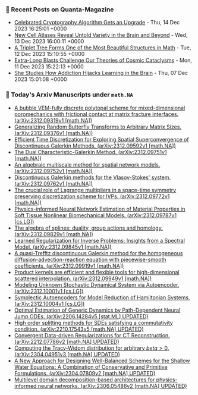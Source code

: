### 📝 Recent Posts on Quanta-Magazine
<!-- quanta starts -->
* <a href="https://www.quantamagazine.org/celebrated-cryptography-algorithm-gets-an-upgrade-20231214/">Celebrated Cryptography Algorithm Gets an Upgrade</a> - Thu, 14 Dec 2023 16:25:01 +0000
* <a href="https://www.quantamagazine.org/new-cell-atlases-reveal-untold-variety-in-the-brain-and-beyond-20231213/">New Cell Atlases Reveal Untold Variety in the Brain and Beyond</a> - Wed, 13 Dec 2023 16:00:11 +0000
* <a href="https://www.quantamagazine.org/a-triplet-tree-forms-one-of-the-most-beautiful-structures-in-math-20231212/">A Triplet Tree Forms One of the Most Beautiful Structures in Math</a> - Tue, 12 Dec 2023 15:10:55 +0000
* <a href="https://www.quantamagazine.org/extra-long-blasts-challenge-our-theories-of-cosmic-cataclysms-20231211/">Extra-Long Blasts Challenge Our Theories of Cosmic Cataclysms</a> - Mon, 11 Dec 2023 15:22:13 +0000
* <a href="https://www.quantamagazine.org/she-studies-how-addiction-hijacks-learning-in-the-brain-20231207/">She Studies How Addiction Hijacks Learning in the Brain</a> - Thu, 07 Dec 2023 15:01:08 +0000
<!-- quanta ends -->
### 📝 Today's Arxiv Manuscripts under ``math.NA``
<!-- arxiv-math-na starts -->
* <a href="http://arxiv.org/abs/2312.09319">A bubble VEM-fully discrete polytopal scheme for mixed-dimensional poromechanics with frictional contact at matrix fracture interfaces. (arXiv:2312.09319v1 [math.NA])</a>
* <a href="http://arxiv.org/abs/2312.09376">Generalizing Random Butterfly Transforms to Arbitrary Matrix Sizes. (arXiv:2312.09376v1 [math.NA])</a>
* <a href="http://arxiv.org/abs/2312.09592">Efficient Time Discretization for Exploring Spatial Superconvergence of Discontinuous Galerkin Methods. (arXiv:2312.09592v1 [math.NA])</a>
* <a href="http://arxiv.org/abs/2312.09751">The Dual Characteristic-Galerkin Method. (arXiv:2312.09751v1 [math.NA])</a>
* <a href="http://arxiv.org/abs/2312.09752">An algebraic multiscale method for spatial network models. (arXiv:2312.09752v1 [math.NA])</a>
* <a href="http://arxiv.org/abs/2312.09762">Discontinuous Galerkin methods for the Vlasov-Stokes' system. (arXiv:2312.09762v1 [math.NA])</a>
* <a href="http://arxiv.org/abs/2312.09772">The crucial role of Lagrange multipliers in a space-time symmetry preserving discretization scheme for IVPs. (arXiv:2312.09772v1 [math.NA])</a>
* <a href="http://arxiv.org/abs/2312.09787">Physics-informed Neural Network Estimation of Material Properties in Soft Tissue Nonlinear Biomechanical Models. (arXiv:2312.09787v1 [cs.LG])</a>
* <a href="http://arxiv.org/abs/2312.09829">The algebra of splines: duality, group actions and homology. (arXiv:2312.09829v1 [math.NA])</a>
* <a href="http://arxiv.org/abs/2312.09845">Learned Regularization for Inverse Problems: Insights from a Spectral Model. (arXiv:2312.09845v1 [math.NA])</a>
* <a href="http://arxiv.org/abs/2312.09919">A quasi-Trefftz discontinuous Galerkin method for the homogeneous diffusion-advection-reaction equation with piecewise-smooth coefficients. (arXiv:2312.09919v1 [math.NA])</a>
* <a href="http://arxiv.org/abs/2312.09949">Product kernels are efficient and flexible tools for high-dimensional scattered interpolation. (arXiv:2312.09949v1 [math.NA])</a>
* <a href="http://arxiv.org/abs/2312.10001">Modeling Unknown Stochastic Dynamical System via Autoencoder. (arXiv:2312.10001v1 [cs.LG])</a>
* <a href="http://arxiv.org/abs/2312.10004">Symplectic Autoencoders for Model Reduction of Hamiltonian Systems. (arXiv:2312.10004v1 [cs.LG])</a>
* <a href="http://arxiv.org/abs/2206.14284">Optimal Estimation of Generic Dynamics by Path-Dependent Neural Jump ODEs. (arXiv:2206.14284v5 [stat.ML] UPDATED)</a>
* <a href="http://arxiv.org/abs/2210.17543">High order splitting methods for SDEs satisfying a commutativity condition. (arXiv:2210.17543v5 [math.NA] UPDATED)</a>
* <a href="http://arxiv.org/abs/2212.07786">Convergent Data-driven Regularizations for CT Reconstruction. (arXiv:2212.07786v2 [math.NA] UPDATED)</a>
* <a href="http://arxiv.org/abs/2304.04951">Computing the Tracy-Widom distribution for arbitrary $beta>0$. (arXiv:2304.04951v3 [math.NA] UPDATED)</a>
* <a href="http://arxiv.org/abs/2304.07809">A New Approach for Designing Well-Balanced Schemes for the Shallow Water Equations: A Combination of Conservative and Primitive Formulations. (arXiv:2304.07809v2 [math.NA] UPDATED)</a>
* <a href="http://arxiv.org/abs/2306.05486">Multilevel domain decomposition-based architectures for physics-informed neural networks. (arXiv:2306.05486v2 [math.NA] UPDATED)</a>
<!-- arxiv-math-na ends -->
